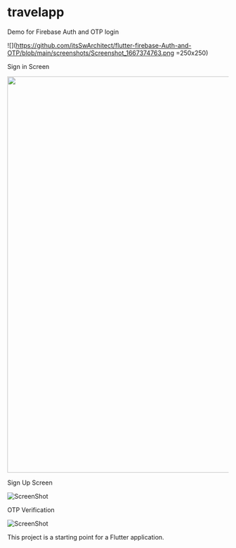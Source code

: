 # travelapp

Demo for Firebase Auth and OTP login

![](https://github.com/itsSwArchitect/flutter-firebase-Auth-and-OTP/blob/main/screenshots/Screenshot_1667374763.png =250x250)

Sign in Screen

<img src="https://github.com/itsSwArchitect/flutter-firebase-Auth-and-OTP/blob/main/screenshots/Screenshot_1667374763.png" width="600" height="900">

Sign Up Screen

![ScreenShot](https://github.com/itsSwArchitect/flutter-firebase-Auth-and-OTP/blob/main/screenshots/Screenshot_1667374768.png?raw=true "Sign Up")


OTP Verification 

![ScreenShot](https://github.com/itsSwArchitect/flutter-firebase-Auth-and-OTP/blob/main/screenshots/Screenshot_1667374819.png?raw=true "Sign Up")

This project is a starting point for a Flutter application.

